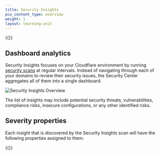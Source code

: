 ```yaml
---
title: Security Insights
pcx_content_type: overview
weight: 1
layout: learning-unit
---
```


{{<render file="_security-insights-definition.md" productFolder="security-center">}}

## Dashboard analytics

Security Insights focuses on your Cloudflare environment by running [security scans](/security-center/security-insights/how-it-works/#scan-frequency) at regular intervals. Instead of navigating through each of your domains to review their security issues, the Security Center aggregates all of them into a single dashboard. 

![Security Insights Overview](/images/fundamentals/security-insights-overview.png)

The list of insights may include potential security threats, vulnerabilities, compliance risks, insecure configurations, or any other identified risks.

## Severity properties 

Each insight that is discovered by the Security Insights scan will have the following properties assigned to them:

{{<render file="_scan-properties.md" productFolder="security-center">}} 